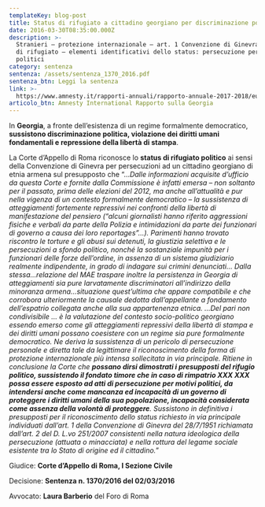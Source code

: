 ```yaml
---
templateKey: blog-post
title: Status di rifugiato a cittadino georgiano per discriminazione politica
date: 2016-03-30T08:35:00.000Z
description: >-
  Stranieri – protezione internazionale – art. 1 Convenzione di Ginevra: status
  di rifugiato – elementi identificativi dello status: persecuzione per motivi
  politici
category: sentenza
sentenza: /assets/sentenza_1370_2016.pdf
sentenza_btn: Leggi la sentenza
link: >-
  https://www.amnesty.it/rapporti-annuali/rapporto-annuale-2017-2018/europa/georgia/
articolo_btn: Amnesty International Rapporto sulla Georgia
---
```

In **Georgia**, a fronte dell’esistenza di un regime formalmente democratico, **sussistono discriminazione politica, violazione dei diritti umani fondamentali e repressione della libertà di stampa**.


La Corte d’Appello di Roma riconosce lo **status di rifugiato politico** ai sensi della Convenzione di Ginevra per persecuzioni ad un cittadino georgiano di etnia armena sul presupposto che “…_Dalle informazioni acquisite d’ufficio da questa Corte e fornite dalla Commissione è infatti emersa – non soltanto per il passato, prima delle elezioni del 2012, ma anche all’attualità e pur nella vigenza di un contesto formalmente democratico – la sussistenza di atteggiamenti fortemente repressivi nei confronti della libertà di manifestazione del pensiero (“alcuni giornalisti hanno riferito aggressioni fisiche e verbali da parte della Polizia e intimidazioni da parte dei funzionari di governo a causa dei loro reportages”…). Parimenti hanno trovato riscontro le torture e gli abusi sui detenuti, la giustizia selettiva e le persecuzioni a sfondo politico, nonché la sostanziale impunità per i funzionari delle forze dell’ordine, in assenza di un sistema giudiziario realmente indipendente, in grado di indagare sui crimini denunciati… Dalla stessa…relazione del MAE traspare inoltre la persistenza in Georgia di atteggiamenti sia pure larvatamente discriminatori all’indirizzo della minoranza armena…situazione quest’ultima che appare compatibile e che corrobora ulteriormente la causale dedotta dall’appellante a fondamento dell’espatrio collegata anche alla sua appartenenza etnica. …Del pari non condivisibile … è la valutazione del contesto socio-politico georgiano essendo emerso come gli atteggiamenti repressivi della libertà di stampa e dei diritti umani possano coesistere con un regime sia pure formalmente democratico. Ne deriva la sussistenza di un pericolo di persecuzione personale e diretta tale da legittimare il riconoscimento della forma di protezione internazionale più intensa sollecitata in via principale. Ritiene in conclusione la Corte che **possano dirsi dimostrati i presupposti del rifugio politico, sussistendo il fondato timore che in caso di rimpatrio XXX XXX possa essere esposto ad atti di persecuzione per motivi politici, da intendersi anche come mancanza ed incapacità di un governo di proteggere i diritti umani della sua popolazione, incapacità considerata come assenza della volontà di proteggere**. Sussistono in definitiva i presupposti per il riconoscimento dello status richiesto in via principale individuati dall’art. 1 della Convenzione di Ginevra del 28/7/1951 richiamata dall’art. 2 del D. L.vo 251/2007 consistenti nella natura ideologica della persecuzione (attuata o minacciata) e nella rottura del legame sociale esistente tra lo Stato di origine ed il cittadino._”

Giudice: **Corte d’Appello di Roma, I Sezione Civile**

Decisione: **Sentenza n. 1370/2016 del 02/03/2016**

Avvocato: **Laura Barberio** del Foro di Roma
